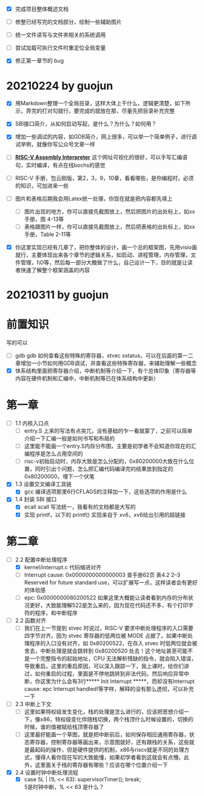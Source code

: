 - [x] 完成项目整体概述文档
- [ ] 修整已经写完的文档部分，绘制一些辅助图片
- [ ] 统一文件读写与文件夹相关的系统调用
- [ ] 尝试加载可执行文件时重定位全局变量
- [x] 修正第一章节的 bug


# 20210224 by guojun

- [x] 用Markdown整理一个全局目录，这样大体上干什么，逻辑更清楚，如下所示，弄完的打对勾就行，要完成的就放在那，尽量先把目录补充完整
- [x] SBI接口简介，从如何启动写起，是什么？为什么？如何用？
- [x] 增加一些调试的内容，如GDB简介，网上很多，可以举一个简单例子，进行调试举例，就像你写公众号文章一样
- [ ] **[RISC-V Assembly Interpreter](https://www.cs.cornell.edu/courses/cs3410/2019sp/riscv/interpreter/#)**
这个网址可视化的很好，可以手写汇编语句，实时编译，有点在线bochs的感觉
- [ ] RISC-V 手册，包云刚版，第2，3，9，10章，看看哪些，是你编程时，必须的知识，可加进来一些
- [ ] 图片和表格后期我会用Latex统一处理，你现在就是把内容都先填上
  - [ ] 图片出现的地方，你可以直接先截图放上，然后把图片的出处标上，如xx手册，图 4-13等
  - [ ] 表格跟图片一样，你可以直接先截图放上，然后把表格的出处标上，如xx手册，Table 2-11等
- [x] 你这里实现已经有几章了，把你整体的设计，画一个总的框架图，先用visio画就行，主要体现出来各个章节的逻辑关系，如启动、进程管理，内存管理，文件管理，I\O等，然后每一部分大概做了什么，自己设计一下，目的就是让读者快速了解整个框架涵盖的内容


# 20210311 by guojun

# 前置知识
写的可以
- [ ] gdb
  gdb 如何查看这些特殊的寄存器，stvec sstatus，可以在后面的第一二章增加一小节如何用GDB调试，并查看这些特殊寄存器，来辅助理解一些概念
- [x] 体系结构里面把寄存器介绍，中断机制等介绍一下，有个总体印象（寄存器等内容在硬件机制和汇编中，中断机制等已在体系结构中更新）

# 第一章
- [ ] 1.1 内核入口点
  - [ ] entry.S 上来的写法有点突兀，没有基础的乍一看就蒙了，之前可以简单介绍一下汇编一般是如何书写和布局的
  - [ ] 这里能不能画一个entry.S内存分布图，主要是初学者不会知道你现在的汇编程序是怎么占用空间的
  - [ ] risc-v初始启动时，内存大致是怎么分配的，0x80200000大致在什么位置，同时引出个问题，怎么把汇编代码编译完的结果放到指定的0x80200000，埋下一个伏笔
- [x] 1.3 设置交叉编译工具链
  - [x] gcc 编译选项那里6行CFLAGS的注释加一下，这些选项的作用是什么 
- [x] 1.4 封装 SBI 接口
  - [x] ecall scall 写法统一，我看有的文档都是大写的
  - [x] 实现 printf，以下的 printf() 实现来自于 xv6，xv6给出引用的超链接

# 第二章

- [ ] 2.2 配置中断处理程序
  - [x] kernel/interrupt.c 代码缩进对齐
  - [ ] Interrupt cause: 0x0000000000000003 查手册62页 表4.2 2–3 Reserved for future standard use，可以扩展写一点，这样读者会有更好的体验感
  - [ ] epc: 0x0000000080200522 如果这里大概能让读者看到内存的分布状况更好，大致能理解522是怎么来的，因为现在代码还不多，有个打印字符的程序，和中断程序
- [ ] 2.2 函数对齐
  - [ ] 我们在上一节提到 stvec 时说过，RISC-V 要求中断处理程序的入口需要四字节对齐。因为 stvec 寄存器的低两位被 MODE 占据了。如果中断处理程序的入口没有对齐，如 0x80200522，在存入 stvec 时低两位就会被舍去，中断处理是就会跳转到 0x80200520 处去！这个地址甚至可能不是一个完整指令的起始地址，CPU 无法解析残缺的指令，就会陷入错误，导致重启。这里的重启原因，可以深入跟踪一下，我上课时，给你们讲过，如何重启的过程，里面是不停地跳转到非法代码，然后响应异常中断，你这里为什么会有3行***** Init Interrupt *****，而却没有Interrupt cause: epc Interrupt handled!等字样，解释的没有那么透彻，可以补充一下
- [ ] 2.3 中断上下文
  - [ ] 这里如果特权级发生变化，栈的处理是怎么进行的，应该把思想介绍一下，像x86，特权级变化伴随栈切换，两个栈顶什么时候设置的，切换的时候，谁的值被赋给栈顶寄存器了
  - [ ] 这里最好能画一个草图，就是把中断前后，如何保存相应通用寄存器，状态寄存器，控制寄存器等画出来，示意图就好，还有跟栈的关系，这些就是最起码的操作，但是硬件提供的机制，x86与riscv就是不同的处理方式，懂得人看你现在写的大致能懂，如果初学者看到这就会有点懵。此外，这里面关于栈的寄存器有哪些？应该在哪个位置介绍一下
- [x] 2.4 设置时钟中断处理流程
  - [x] case 5L | (1L << 63):
        supervisorTimer();
        break;  
        5是时钟中断，1L << 63 是什么？